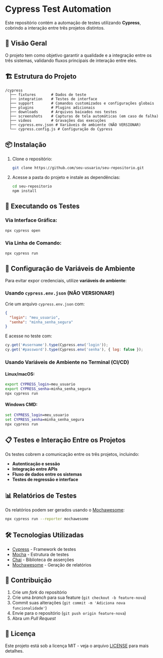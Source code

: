 # Cypress Test Automation

Este repositório contém a automação de testes utilizando **Cypress**, cobrindo a interação entre três projetos distintos.

## 📌 Visão Geral

O projeto tem como objetivo garantir a qualidade e a integração entre os três sistemas, validando fluxos principais de interação entre eles.

## 🏗 Estrutura do Projeto

```
/cypress
  ├── fixtures       # Dados de teste
  ├── integration    # Testes de interface
  ├── support        # Comandos customizados e configurações globais
  ├── plugins        # Plugins adicionais
  ├── downloads      # Arquivos baixados nos testes
  ├── screenshots    # Capturas de tela automáticas (em caso de falha)
  ├── videos         # Gravações das execuções
  ├── cypress.env.json # Variáveis de ambiente (NÃO VERSIONAR)
  └── cypress.config.js # Configuração do Cypress
```

## 📦 Instalação

1. Clone o repositório:
   ```sh
   git clone https://github.com/seu-usuario/seu-repositorio.git
   ```
2. Acesse a pasta do projeto e instale as dependências:
   ```sh
   cd seu-repositorio
   npm install
   ```

## 🚀 Executando os Testes

### Via Interface Gráfica:
```sh
npx cypress open
```

### Via Linha de Comando:
```sh
npx cypress run
```

## 🔑 Configuração de Variáveis de Ambiente
Para evitar expor credenciais, utilize **variáveis de ambiente**:

### Usando `cypress.env.json` (NÃO VERSIONAR!)
Crie um arquivo `cypress.env.json` com:
```json
{
  "login": "meu_usuario",
  "senha": "minha_senha_segura"
}
```

E acesse no teste com:
```js
cy.get('#username').type(Cypress.env('login'));
cy.get('#password').type(Cypress.env('senha'), { log: false });
```

### Usando Variáveis de Ambiente no Terminal (CI/CD)
#### Linux/macOS:
```sh
export CYPRESS_login=meu_usuario
export CYPRESS_senha=minha_senha_segura
npx cypress run
```
#### Windows CMD:
```cmd
set CYPRESS_login=meu_usuario
set CYPRESS_senha=minha_senha_segura
npx cypress run
```

## 📋 Testes e Interação Entre os Projetos
Os testes cobrem a comunicação entre os três projetos, incluindo:
- **Autenticação e sessão**
- **Integração entre APIs**
- **Fluxo de dados entre os sistemas**
- **Testes de regressão e interface**

## 📊 Relatórios de Testes
Os relatórios podem ser gerados usando o [Mochawesome](https://www.npmjs.com/package/mochawesome):
```sh
npx cypress run --reporter mochawesome
```

## 🛠 Tecnologias Utilizadas
- [Cypress](https://www.cypress.io/) - Framework de testes
- [Mocha](https://mochajs.org/) - Estrutura de testes
- [Chai](https://www.chaijs.com/) - Biblioteca de asserções
- [Mochawesome](https://www.npmjs.com/package/mochawesome) - Geração de relatórios

## 🤝 Contribuição
1. Crie um *fork* do repositório
2. Crie uma *branch* para sua feature (`git checkout -b feature-nova`)
3. Commit suas alterações (`git commit -m 'Adiciona nova funcionalidade'`)
4. Envie para o repositório (`git push origin feature-nova`)
5. Abra um *Pull Request*

## 📄 Licença
Este projeto está sob a licença MIT - veja o arquivo [LICENSE](LICENSE) para mais detalhes.

